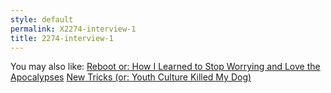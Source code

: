 ```yaml
---
style: default
permalink: X2274-interview-1
title: 2274-interview-1
---
```

You may also like:
[Reboot or: How I Learned to Stop Worrying and Love the Apocalypses](http://scp-wiki.net/reboot-or-how-i-learned-to-stop-worrying-and-love-the-apocal)
[New Tricks (or: Youth Culture Killed My Dog)](http://scp-wiki.net/new-tricks)